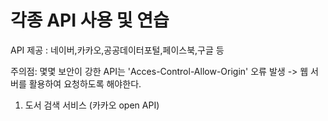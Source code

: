 <h1>각종 API 사용 및 연습</h1>

API 제공 : 네이버,카카오,공공데이터포털,페이스북,구글 등

주의점: 몇몇 보안이 강한 API는 'Acces-Control-Allow-Origin' 오류 발생 -> 웹 서버를 활용하여 요청하도록 해야한다.

1. 도서 검색 서비스 (카카오 open API)
